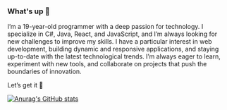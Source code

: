 ### What's up 👋

I’m a 19-year-old programmer with a deep passion for technology. I specialize in C#, Java, React, and JavaScript, and I’m always looking for new challenges to improve my skills. I have a particular interest in web development, building dynamic and responsive applications, and staying up-to-date with the latest technological trends. I’m always eager to learn, experiment with new tools, and collaborate on projects that push the boundaries of innovation.

 Let’s get it 🏃


[![Anurag's GitHub stats](https://github-readme-stats.vercel.app/api?username=KAUAN)](https://github.com/anuraghazra/github-readme-stats)
